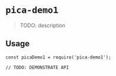 # `pica-demo1`

> TODO: description

## Usage

```
const picaDemo1 = require('pica-demo1');

// TODO: DEMONSTRATE API
```

